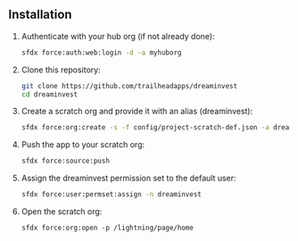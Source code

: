 ## Installation

1.  Authenticate with your hub org (if not already done):

    ```zsh
    sfdx force:auth:web:login -d -a myhuborg
    ```

1.  Clone this repository:

    ```zsh
    git clone https://github.com/trailheadapps/dreaminvest
    cd dreaminvest
    ```

1.  Create a scratch org and provide it with an alias (dreaminvest):

    ```zsh
    sfdx force:org:create -s -f config/project-scratch-def.json -a dreaminvest
    ```

1.  Push the app to your scratch org:

    ```zsh
    sfdx force:source:push
    ```

1.  Assign the dreaminvest permission set to the default user:

    ```zsh
    sfdx force:user:permset:assign -n dreaminvest
    ```

1.  Open the scratch org:
    ```
    sfdx force:org:open -p /lightning/page/home
    ```
